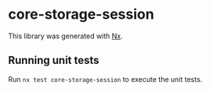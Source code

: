 # core-storage-session

This library was generated with [Nx](https://nx.dev).


## Running unit tests

Run `nx test core-storage-session` to execute the unit tests.

